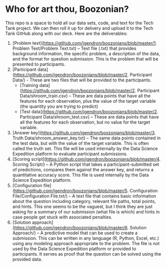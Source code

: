 # Who for art thou, Boozonian?
This repo is a space to hold all our data sets, code, and text for the Tech Tank project. We can then roll it up for delivery and upload it to the Tech Tank GitHub along with our deck. Here are the deliverables:

1. [Problem text](https://github.com/jgendron/boozonians/blob/master/1. Problem Text/Problem Text.txt) – Text file (.txt) that provides background information, the specific problem, a description of the data, and the format for question submission. This is the problem that will be presented to participants.
2. [Participant data](https://github.com/jgendron/boozonians/blob/master/2. Participant Data/) - These are two files that will be provided to the participants.
	* [Training data](https://github.com/jgendron/boozonians/blob/master/2. Participant Data/shroom_train.csv) – These are data points that have all the features for each observation, plus the value of the target variable (the quantity you are trying to predict)
	* [Test data](https://github.com/jgendron/boozonians/blob/master/2. Participant Data/shroom_test.csv) – These are data points that have all the features for each observation, but no value for the target variable.
3. [Answer key](https://github.com/jgendron/boozonians/blob/master/3. Truth Data/shroom_answer_key.txt) – The same data points contained in the test data, but with the value of the target variable. This is often called the truth set. This file will be used internally by the Data Science Expedition platform to evaluate participant submissions.
4. [Scoring script](https://github.com/jgendron/boozonians/blob/master/4. Scoring Script/) – A Python script that takes a participant-submitted set of predictions, compares them against the answer key, and returns a quantitative accuracy score. This file is used internally by the Data Science Expedition platform.
5. [Configuration file](https://github.com/jgendron/boozonians/blob/master/5. Configuration File/Configuration File.txt/) – A text file that contains basic information about the question including category, relevant file paths, total points, and hints. This one seems to be the vaguest, but I think they are just asking for a summary of our submission (what file is which) and hints in case people get stuck with associated penalties.
6. [Solution approach](https://github.com/jgendron/boozonians/blob/master/6. Solution Approach/) – A predictive model that can be used to create a submission. This can be written in any language (R, Python, Excel, etc.) using any modeling approach appropriate to the problem. The file is not used by the Data Science Expedition platform or provided to participants. It serves as proof that the question can be solved using the provided data.
